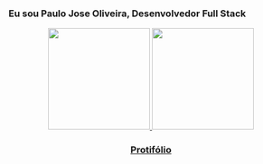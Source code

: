 ### Eu sou Paulo Jose Oliveira, Desenvolvedor Full Stack
<div align="center">
    <a href="https://github.com/PauloJose26">
        <img height="180em" src="https://github-readme-stats.vercel.app/api?username=PauloJose26&show_icons=true&theme=dracula&include_all_commits=true&count_private=true"/>
        <img height="180em" src="https://github-readme-stats.vercel.app/api/top-langs/?username=PauloJose26&layout=compact&langs_count=7&theme=dracula"/>
    </a>
</div>
<h3 align="center"><a href="https://portifolio-zeta-ten.vercel.app">Protifólio</a></h3>
